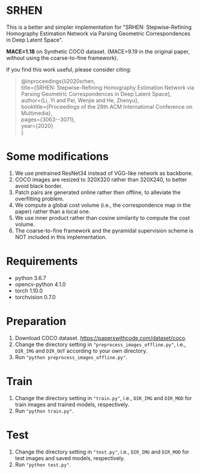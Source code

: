 # SRHEN

This is a better and simpler implementation for "SRHEN: Stepwise-Refining Homography Estimation Network via Parsing Geometric Correspondences in Deep Latent Space". 

**MACE=1.18** on Synthetic COCO dataset. (MACE=9.19 in the original paper, without using the coarse-to-fine framework).

If you find this work useful, please consider citing:

>@inproceedings{li2020srhen,  
>title={SRHEN: Stepwise-Refining Homography Estimation Network via Parsing Geometric Correspondences in Deep Latent Space},  
>author={Li, Yi and Pei, Wenjie and He, Zhenyu},  
>booktitle={Proceedings of the 28th ACM International Conference on Multimedia},  
>pages={3063--3071},  
>year={2020}  
>}  

# Some modifications
1. We use pretrained ResNet34 instead of VGG-like network as backbone.
2. COCO images are resized to 320X320 rather than 320X240, to better avoid black border.
3. Patch pairs are generated online rather then offline, to alleviate the overfitting problem.
4. We compute a global cost volume (i.e., the correspondence map in the paper) rather than a local one.
5. We use inner product rather than cosine similarity to compute the cost volume.
6. The coarse-to-fine framework and the pyramidal supervision scheme is NOT included in this implementation.

# Requirements
* python 3.6.7
* opencv-python 4.1.0
* torch 1.10.0
* torchvision 0.7.0

# Preparation
1. Download COCO dataset. https://paperswithcode.com/dataset/coco.
2. Change the directory setting in `"preprocess_images_offline.py"`, i.e., `DIR_IMG` and `DIR_OUT` according to your own directory.
3. Run `"python preprocess_images_offline.py"`.

# Train
1. Change the directory setting in `"train.py"`, i.e., `DIR_IMG` and `DIR_MOD` for train images and trained models, respectively.
2. Run `"python train.py"`.

# Test
1. Change the directory setting in `"test.py"`, i.e., `DIR_IMG` and `DIR_MOD` for test images and saved models, respectively.
2. Run `"python test.py"`.
